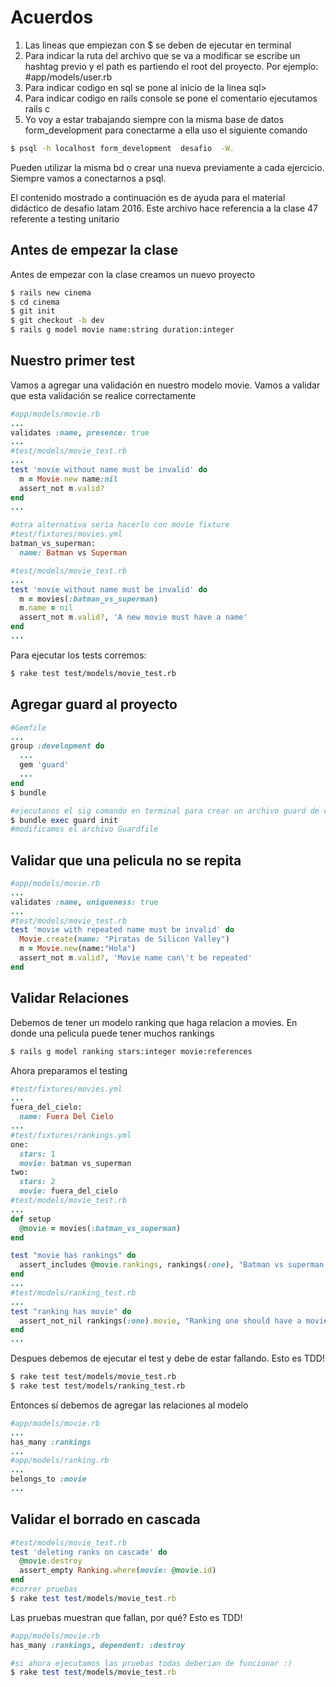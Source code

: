 # Acuerdos
1. Las lineas que empiezan con $ se deben de ejecutar en terminal
2. Para indicar la ruta del archivo que se va a modificar se escribe un hashtag previo y el path es partiendo el root del proyecto. Por ejemplo: #app/models/user.rb
3. Para indicar codigo en sql se pone al inicio de la linea sql>
4. Para indicar codigo en rails console se pone el comentario ejecutamos rails c
5. Yo voy a estar trabajando siempre con la misma base de datos form_development para conectarme a ella uso el siguiente comando
```bash
$ psql -h localhost form_development  desafio  -W.
```
Pueden utilizar la misma bd o crear una nueva previamente a cada ejercicio. Siempre vamos a conectarnos a psql.

El contenido mostrado a continuación es de ayuda para el material didáctico de desafio latam 2016. Este archivo hace referencia a la clase
47 referente a testing unitario

## Antes de empezar la clase
Antes de empezar con la clase creamos un nuevo proyecto

```bash
$ rails new cinema
$ cd cinema
$ git init
$ git checkout -b dev
$ rails g model movie name:string duration:integer
```

## Nuestro primer test
Vamos a agregar una validación en nuestro modelo movie.
Vamos a validar que esta validación se realice correctamente
```ruby
#app/models/movie.rb
...
validates :name, presence: true
...
#test/models/movie_test.rb
...
test 'movie without name must be invalid' do
  m = Movie.new name:nil
  assert_not m.valid?
end
...

#otra alternativa sería hacerlo con movie fixture
#test/fixtures/movies.yml
batman_vs_superman:
  name: Batman vs Superman

#test/models/movie_test.rb
...
test 'movie without name must be invalid' do
  m = movies(:batman_vs_superman)
  m.name = nil
  assert_not m.valid?, 'A new movie must have a name'
end
...
```
Para ejecutar los tests corremos:
```bash
$ rake test test/models/movie_test.rb
```

## Agregar guard al proyecto
```ruby
#Gemfile
...
group :development do
  ...
  gem 'guard'
  ...
end
$ bundle

#ejecutanos el sig comando en terminal para crear un archivo guard de conf
$ bundle exec guard init
#modificamos el archivo Guardfile
```
## Validar que una pelicula no se repita
```ruby
#app/models/movie.rb
...
validates :name, uniqueness: true
...
#test/models/movie_test.rb
test 'movie with repeated name must be invalid' do
  Movie.create(name: "Piratas de Silicon Valley")
  m = Movie.new(name:"Hola")
  assert_not m.valid?, 'Movie name can\'t be repeated'
end
```

## Validar Relaciones
Debemos de tener un modelo ranking que haga relacion a movies. En donde una pelicula
puede tener muchos rankings

```bash
$ rails g model ranking stars:integer movie:references
```
Ahora preparamos el testing
```ruby
#test/fixtures/movies.yml
...
fuera_del_cielo:
  name: Fuera Del Cielo
...
#test/fixtures/rankings.yml
one:
  stars: 1
  movie: batman vs_superman
two:
  stars: 2
  movie: fuera_del_cielo
#test/models/movie_test.rb
...
def setup
  @movie = movies(:batman_vs_superman)
end

test "movie has rankings" do
  assert_includes @movie.rankings, rankings(:one), "Batman vs superman movie should have one ranking"
end
...
#test/models/ranking_test.rb
...
test "ranking has movie" do
  assert_not_nil rankings(:one).movie, "Ranking one should have a movie"
end
...
```
Despues debemos de ejecutar el test y debe de estar fallando. Esto es TDD!
```bash
$ rake test test/models/movie_test.rb
$ rake test test/models/ranking_test.rb
```

Entonces sí debemos de agregar las relaciones al modelo

```ruby
#app/models/movie.rb
...
has_many :rankings
...
#app/models/ranking.rb
...
belongs_to :movie
...
```
## Validar el borrado en cascada
```ruby
#test/models/movie_test.rb
test 'deleting ranks on cascade' do
  @movie.destroy
  assert_empty Ranking.where(movie: @movie.id)
end
#correr pruebas
$ rake test test/models/movie_test.rb
```

Las pruebas muestran que fallan, por qué? Esto es TDD!
```ruby
#app/models/movie.rb
has_many :rankings, dependent: :destroy

#si ahora ejecutamos las pruebas todas deberian de funcionar :)
$ rake test test/models/movie_test.rb
```
